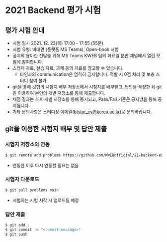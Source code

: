# 2021 Backend 평가 시험

## 평가 시험 안내
* 시험 일시 2021. 12. 23(목) 17:00 - 17:55 (55분)
* 시험 유형: 비대면 (플랫폼 MS Teams), Open-book 시험
* 공지의 용이한 전달을 위해 MS Teams KWEB 팀의 화요일 분반 채널에서 열린 모임에 참여합니다.
* 스터디 자료, 실습 자료, 과제 등의 자료를 참고할 수 있습니다.
    * 타인과의 communication은 엄격히 금지합니다. 적발 시 0점 처리 및 보충 스터디 참여 불가
* git을 통해 깃헙의 시험지 배부 저장소에서 시험지를 배부받고, 답안을 작성한 뒤 git을 이용하여 본인의 개별 저장소를 통해 제출합니다.
* 채점 결과는 추후 개별 저장소를 통해 통지되고, Pass/Fail 기준은 공지방을 통해 공지됩니다.
* 기타 문의사항은 스터디장 이메일(btstar_cy@korea.ac.kr)로 문의바랍니다.

## git을 이용한 시험지 배부 및 답안 제출

### 시험지 저장소와 연동

```sh
$ git remote add problems https://github.com/KWEBofficial/21-backend-exam
```

* 연동한 이후 다시 연동할 필요는 없음

### 시험지 다운로드

```sh
$ git pull problems main
```

* 시험지는 시험 시작 시 업로드될 예정

### 답안 제출

```sh
$ git add .
$ git commit -m "<commit-message>"
$ git push
```
